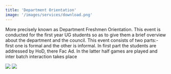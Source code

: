 ```yaml
---
title: 'Department Orientation'
image: '/images/services/download.png'
---
```


More precisely known as Department Freshmen Orientation. This event is conducted for the first year UG students so as to give them a brief overview about the department and the council. This event consists of two parts:- first one is formal and the other is informal. In first part the students are addressed by HoD, there Fac Ad. In the latter half games are played and inter batch interaction takes place

<img src="https://scontent.fmaa8-1.fna.fbcdn.net/v/t1.0-0/p640x640/40103472_2082652048653105_2235543328110149632_o.jpg?_nc_cat=102&_nc_ohc=PCVA8JnK1bQAQnirhSXvAj3o3sZO7_zC0ssR1a--TkFsq-qnU9m0h3fJQ&_nc_ht=scontent.fmaa8-1.fna&oh=a740cd26f47601272a0009cc3f2b5323&oe=5EAF6A65">

<img src="https://scontent.fmaa8-1.fna.fbcdn.net/v/t1.0-0/p180x540/40137884_2082650845319892_4580381354721542144_o.jpg?_nc_cat=103&_nc_ohc=wbQz8SEnaycAQl7AWH_PfyBFfWWiZo9jkU-nyYA6XC4w4fqpaIPSNxb2w&_nc_ht=scontent.fmaa8-1.fna&_nc_tp=1&oh=f1798a5e31d3dd8118da3d26f8d02256&oe=5E95DA8D">
